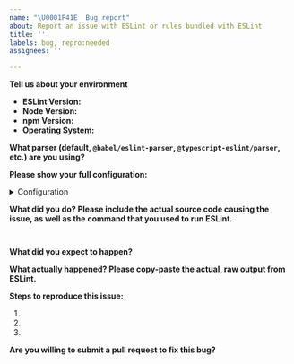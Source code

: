 ```yaml
---
name: "\U0001F41E  Bug report"
about: Report an issue with ESLint or rules bundled with ESLint
title: ''
labels: bug, repro:needed
assignees: ''

---
```


<!--
    ESLint adheres to the Open JS Foundation Code of Conduct:
    https://eslint.org/conduct

    This template is for bug reports. If you are here for another reason, please see below:

    1. To propose a new rule: https://eslint.org/docs/developer-guide/contributing/new-rules
    2. To request a rule change: https://eslint.org/docs/developer-guide/contributing/rule-changes
    3. To request a change that is not a bug fix, rule change, or new rule: https://eslint.org/docs/developer-guide/contributing/changes
    4. If you have any questions, please stop by our chatroom: https://eslint.org/chat/help

    Note that leaving sections blank will make it difficult for us to troubleshoot and we may have to close the issue.
-->


**Tell us about your environment**

<!--
    If you are using ESLint v6.5.0 or later, you can run ESLint with the `--env-info` flag and paste the output here.
-->

* **ESLint Version:**
* **Node Version:**
* **npm Version:**
* **Operating System:** 

**What parser (default, `@babel/eslint-parser`, `@typescript-eslint/parser`, etc.) are you using?**

<!-- if you are using a parser other than ESLint's default, please try using the default parser to verify if the issue is parser-specific -->

**Please show your full configuration:**

<details>
<summary>Configuration</summary>

<!-- Paste your configuration below: -->
```js

```

</details>

**What did you do? Please include the actual source code causing the issue, as well as the command that you used to run ESLint.**

<!-- Paste the source code below: -->
```js

```

<!-- Paste the command you used to run ESLint: -->
```bash

```

**What did you expect to happen?**


**What actually happened? Please copy-paste the actual, raw output from ESLint.**


**Steps to reproduce this issue:**

<!-- Please tell us exactly how to see the issue you're describing -->

1. 
1. 
1. 

**Are you willing to submit a pull request to fix this bug?**
